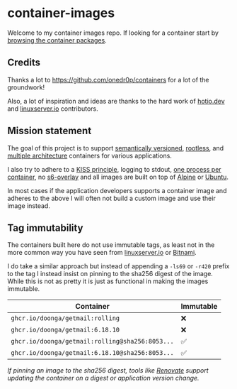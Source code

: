 # container-images

Welcome to my container images repo. If looking for a container start by [browsing the container packages](https://github.com/doonga?tab=packages&repo_name=containers).

## Credits

Thanks a lot to https://github.com/onedr0p/containers for a lot of the groundwork!

Also, a lot of inspiration and ideas are thanks to the hard work of [hotio.dev](https://hotio.dev/) and [linuxserver.io](https://www.linuxserver.io/) contributors.

## Mission statement

The goal of this project is to support [semantically versioned](https://semver.org/), [rootless](https://rootlesscontaine.rs/), and [multiple architecture](https://www.docker.com/blog/multi-arch-build-and-images-the-simple-way/) containers for various applications.

I also try to adhere to a [KISS principle](https://en.wikipedia.org/wiki/KISS_principle), logging to stdout, [one process per container](https://testdriven.io/tips/59de3279-4a2d-4556-9cd0-b444249ed31e/), no [s6-overlay](https://github.com/just-containers/s6-overlay) and all images are built on top of [Alpine](https://hub.docker.com/_/alpine) or [Ubuntu](https://hub.docker.com/_/ubuntu).

In most cases if the application developers supports a container image and adheres to the above I will often not build a custom image and use their image instead.

## Tag immutability

The containers built here do not use immutable tags, as least not in the more common way you have seen from [linuxserver.io](https://fleet.linuxserver.io/) or [Bitnami](https://bitnami.com/stacks/containers).

I do take a similar approach but instead of appending a `-ls69` or `-r420` prefix to the tag I instead insist on pinning to the sha256 digest of the image. While this is not as pretty it is just as functional in making the images immutable.

| Container                                       | Immutable |
|-------------------------------------------------|-----------|
| `ghcr.io/doonga/getmail:rolling`                 | ❌        |
| `ghcr.io/doonga/getmail:6.18.10`                 | ❌        |
| `ghcr.io/doonga/getmail:rolling@sha256:8053...`  | ✅        |
| `ghcr.io/doonga/getmail:6.18.10@sha256:8053...`  | ✅        |

_If pinning an image to the sha256 digest, tools like [Renovate](https://github.com/renovatebot/renovate) support updating the container on a digest or application version change._
